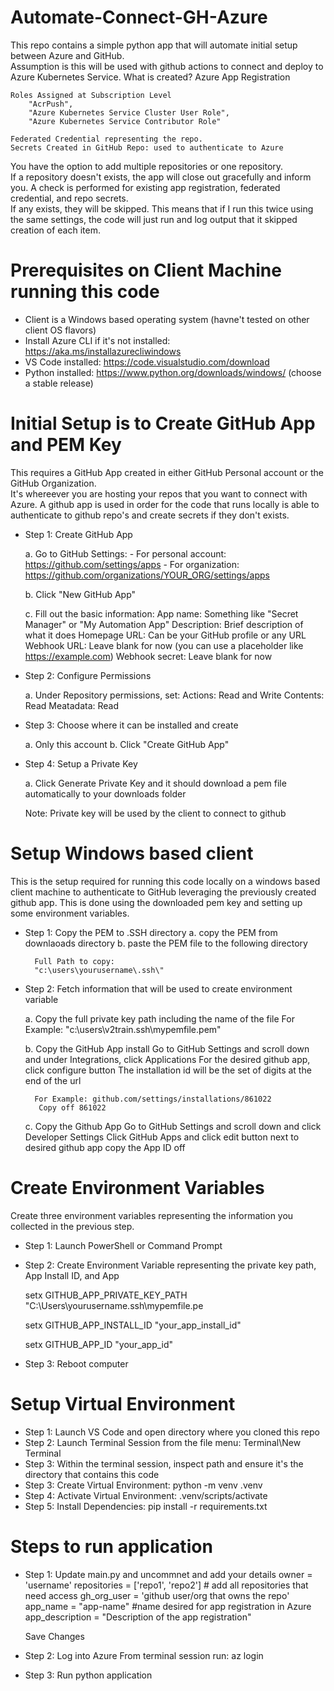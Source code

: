 # Automate-Connect-GH-Azure
This repo contains a simple python app that will automate initial setup between Azure and GitHub.  
Assumption is this will be used with github actions to connect and deploy to Azure Kubernetes Service.
What is created?
    Azure App Registration 
    
    Roles Assigned at Subscription Level
        "AcrPush",
        "Azure Kubernetes Service Cluster User Role", 
        "Azure Kubernetes Service Contributor Role"

    Federated Credential representing the repo.
    Secrets Created in GitHub Repo: used to authenticate to Azure

You have the option to add multiple repositories or one repository.  
If a repository doesn't exists, the app will close out gracefully and inform you.
A check is performed for existing app registration, federated credential, and repo secrets.  
If any exists, they will be skipped.  This means that if I run this twice using the same settings,
the code will just run and log output that it skipped creation of each item.


# Prerequisites on Client Machine running this code
- Client is a Windows based operating system (havne't tested on other client OS flavors)
- Install Azure CLI if it's not installed:  https://aka.ms/installazurecliwindows
- VS Code installed: https://code.visualstudio.com/download
- Python installed: https://www.python.org/downloads/windows/  (choose a stable release)


# Initial Setup is to Create GitHub App and PEM Key
This requires a GitHub App created in either GitHub Personal account or the GitHub Organization.  
It's whereever you are hosting your repos that you want to connect with Azure. A github app is used in order for 
the code that runs locally is able to authenticate to github repo's and create secrets if they don't exists.

- Step 1: Create GitHub App

    a. Go to GitHub Settings: 
        - For personal account: https://github.com/settings/apps
        - For organization: https://github.com/organizations/YOUR_ORG/settings/apps
    
    b. Click "New GitHub App"
    
    c. Fill out the basic information: 
        App name: Something like "Secret Manager" or "My Automation App"
        Description: Brief description of what it does
        Homepage URL: Can be your GitHub profile or any URL
        Webhook URL: Leave blank for now (you can use a placeholder like https://example.com)
        Webhook secret: Leave blank for now


- Step 2: Configure Permissions

    a. Under Repository permissions, set:
        Actions: Read and Write
        Contents: Read 
        Meatadata: Read

            
- Step 3: Choose where it can be installed and create

    a. Only this account 
    b. Click "Create GitHub App"

- Step 4: Setup a Private Key
        
    a. Click Generate Private Key and it should download a pem file automatically to your downloads folder
    
    Note: Private key will be used by the client to connect to github   


# Setup Windows based client
This is the setup required for running this code locally on a windows based client machine to authenticate to GitHub 
leveraging the previously created github app. This is done using the downloaded pem key and setting up some environment variables.  

- Step 1: Copy the PEM to .SSH directory
    a. copy the PEM from downlaoads directory
    b. paste the PEM file to the following directory
        
        Full Path to copy:
        "c:\users\yourusername\.ssh\"

            
- Step 2: Fetch information that will be used to create environment variable
  
    a. Copy the full private key path including the name of the file
        For Example: "c:\users\v2train\.ssh\mypemfile.pem"
  
    b. Copy the GitHub App install 
         Go to GitHub Settings and scroll down and under Integrations, click Applications
         For the desired github app, click configure button
         The installation id will be the set of digits at the end of the url
        
        For Example: github.com/settings/installations/861022
         Copy off 861022
  
    c. Copy the Github App 
         Go to GitHub Settings and scroll down and click Developer Settings
         Click GitHub Apps and click edit button next to desired github app
         copy the App ID off


# Create Environment Variables 
Create three environment variables representing the information you collected in the previous step.  

- Step 1: Launch PowerShell or Command Prompt
- Step 2: Create Environment Variable representing the private key path, App Install ID, and App 
  
    setx GITHUB_APP_PRIVATE_KEY_PATH "C:\Users\yourusername\.ssh\mypemfile.pe
  
    setx GITHUB_APP_INSTALL_ID "your_app_install_id"    
  
    setx GITHUB_APP_ID "your_app_id"

- Step 3: Reboot computer


# Setup Virtual Environment
- Step 1: Launch VS Code and open directory where you cloned this repo
- Step 2: Launch Terminal Session from the file menu: Terminal\New Terminal
- Step 3: Within the terminal session, inspect path and ensure it's the directory that contains this code
- Step 3: Create Virtual Environment: python -m venv .venv
- Step 4: Activate Virtual Environment: .venv/scripts/activate
- Step 5: Install Dependencies:  pip install -r requirements.txt


# Steps to run application
- Step 1: Update main.py and uncommnet and add your details
    owner = 'username'
    repositories = ['repo1', 'repo2']  # add all repositories that need access
    gh_org_user = 'github user/org that owns the repo'
    app_name = "app-name" #name desired for app registration in Azure
    app_description = "Description of the app registration"

    Save Changes

- Step 2: Log into Azure
    From terminal session run: az login  

- Step 3: Run python application